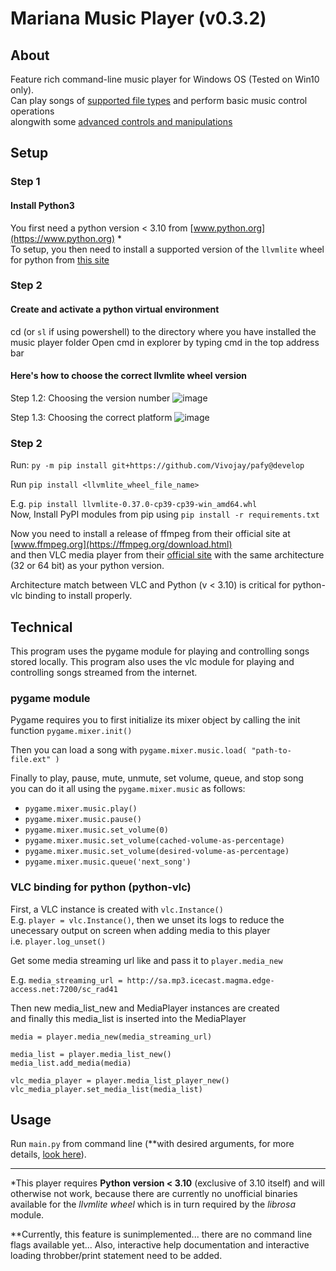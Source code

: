 # Mariana Music Player (v0.3.2)

## About
Feature rich command-line music player for Windows OS (Tested on Win10 only). \
Can play songs of [supported file types](some/path) and perform basic music control operations \
alongwith some [advanced controls and manipulations](some/other/path)

## Setup

### Step 1
#### Install Python3
You first need a python version < 3.10 from [www.python.org](https://www.python.org) \*  
To setup, you then need to install a supported version of the `llvmlite` wheel for python from [this site](https://www.lfd.uci.edu/~gohlke/pythonlibs/#llvmlite)  

### Step 2
#### Create and activate a python virtual environment
cd (or `sl` if using powershell) to the directory where you have installed the music player folder
Open cmd in explorer by typing cmd in the top address bar

#### Here's how to choose the correct llvmlite wheel version
Step 1.2: Choosing the version number
![image](https://user-images.githubusercontent.com/67545205/147437848-6ea54b96-afd3-4af4-98be-ef0f52f44fa7.png)

Step 1.3: Choosing the correct platform
![image](https://user-images.githubusercontent.com/67545205/147438943-07dbd825-a522-47f5-9623-942f31b6db1c.png)

### Step 2
Run: `py -m pip install git+https://github.com/Vivojay/pafy@develop`

Run `pip install <llvmlite_wheel_file_name>`  

E.g. `pip install llvmlite‑0.37.0‑cp39‑cp39‑win_amd64.whl`  
Now, Install PyPI modules from pip using `pip install -r requirements.txt`  

Now you need to install a release of ffmpeg from their official site at [www.ffmpeg.org](https://ffmpeg.org/download.html)  
and then VLC media player from their [official site]('videolan.com/vlc') with the same architecture (32 or 64 bit) as your python version.

Architecture match between VLC and Python (v < 3.10) is critical for python-vlc binding to install properly.


## Technical
This program uses the pygame module for playing and controlling songs stored locally.
This program also uses the vlc module for playing and controlling songs streamed from the internet.

### pygame module
Pygame requires you to first initialize its mixer object by calling the init function `pygame.mixer.init()`

Then you can load a song with `pygame.mixer.music.load( "path-to-file.ext" )`

Finally to play, pause, mute, unmute, set volume, queue, and stop song \
you can do it all using the `pygame.mixer.music` as follows:
- `pygame.mixer.music.play()`
- `pygame.mixer.music.pause()`
- `pygame.mixer.music.set_volume(0)`
- `pygame.mixer.music.set_volume(cached-volume-as-percentage)`
- `pygame.mixer.music.set_volume(desired-volume-as-percentage)`
- `pygame.mixer.music.queue('next_song')`

### VLC binding for python (python-vlc)
First, a VLC instance is created with `vlc.Instance()`  
E.g. `player = vlc.Instance()`, then we unset its logs to reduce the unecessary output on screen when adding media to this player  
i.e. `player.log_unset()`  

Get some media streaming url like and pass it to `player.media_new`  

E.g. `media_streaming_url = http://sa.mp3.icecast.magma.edge-access.net:7200/sc_rad41`  

Then new media_list_new and MediaPlayer instances are created  
and finally this media_list is inserted into the MediaPlayer  
```
media = player.media_new(media_streaming_url)

media_list = player.media_list_new()
media_list.add_media(media)

vlc_media_player = player.media_list_player_new()
vlc_media_player.set_media_list(media_list)
```

## Usage
Run `main.py` from command line (**with desired arguments, for more details, [look here](https://github.com/Vivojay/mariana-music-player/blob/main/help_future.md#command-line-flags)).  

<hr>

\*This player requires **Python version < 3.10** (exclusive of 3.10 itself) and will otherwise not work, because there are currently no unofficial binaries available for the _llvmlite wheel_ which is in turn required by the _librosa_ module.

\*\*Currently, this feature is sunimplemented... there are no command line flags available yet...
Also, interactive help documentation and interactive loading throbber/print statement need to be added.
